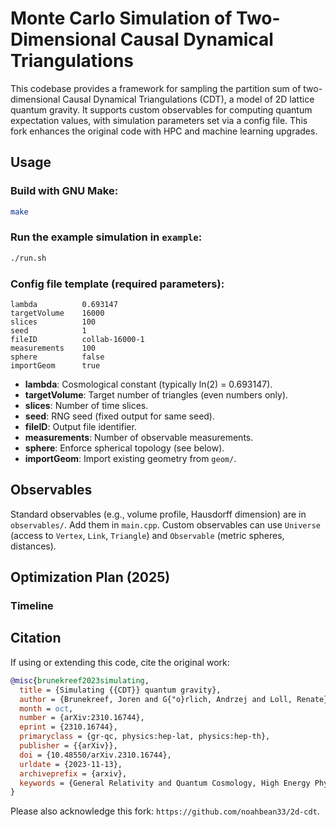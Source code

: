 # Monte Carlo Simulation of Two-Dimensional Causal Dynamical Triangulations

This codebase provides a framework for sampling the partition sum of two-dimensional Causal Dynamical Triangulations (CDT), a model of 2D lattice quantum gravity. It supports custom observables for computing quantum expectation values, with simulation parameters set via a config file. This fork enhances the original code with HPC and machine learning upgrades.

## Usage
### Build with GNU Make:
```bash
make
```
### Run the example simulation in `example`:
```bash
./run.sh
```

### Config file template (required parameters):
```
lambda          0.693147
targetVolume    16000
slices          100
seed            1
fileID          collab-16000-1
measurements    100
sphere          false
importGeom      true
```
- **lambda**: Cosmological constant (typically ln(2) = 0.693147).
- **targetVolume**: Target number of triangles (even numbers only).
- **slices**: Number of time slices.
- **seed**: RNG seed (fixed output for same seed).
- **fileID**: Output file identifier.
- **measurements**: Number of observable measurements.
- **sphere**: Enforce spherical topology (see below).
- **importGeom**: Import existing geometry from `geom/`.

## Observables
Standard observables (e.g., volume profile, Hausdorff dimension) are in `observables/`. Add them in `main.cpp`. Custom observables can use `Universe` (access to `Vertex`, `Link`, `Triangle`) and `Observable` (metric spheres, distances).

## Optimization Plan (2025)

### Timeline


## Citation
If using or extending this code, cite the original work:
```bibtex
@misc{brunekreef2023simulating,
  title = {Simulating {{CDT}} quantum gravity},
  author = {Brunekreef, Joren and G{"o}rlich, Andrzej and Loll, Renate},n  year = {2023},
  month = oct,
  number = {arXiv:2310.16744},
  eprint = {2310.16744},
  primaryclass = {gr-qc, physics:hep-lat, physics:hep-th},
  publisher = {{arXiv}},
  doi = {10.48550/arXiv.2310.16744},
  urldate = {2023-11-13},
  archiveprefix = {arxiv},
  keywords = {General Relativity and Quantum Cosmology, High Energy Physics - Lattice, High Energy Physics - Theory}
}
```
Please also acknowledge this fork: `https://github.com/noahbean33/2d-cdt`.
